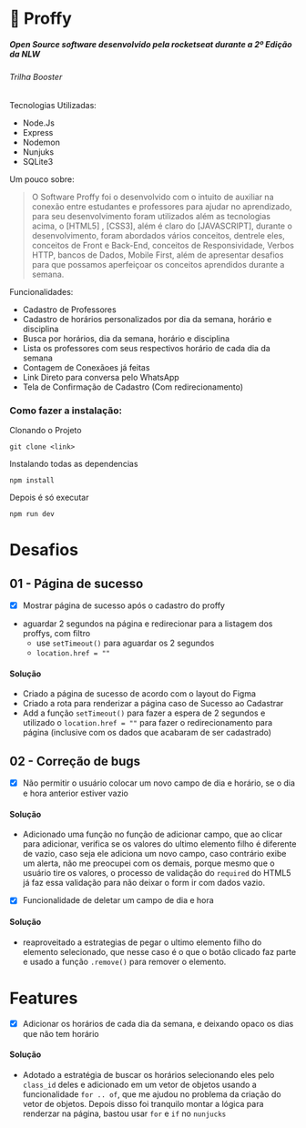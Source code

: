 # :school: Proffy
##### Open Source software desenvolvido pela rocketseat durante a 2º Edição da NLW #####
###### Trilha Booster
Tecnologias Utilizadas:
  - Node.Js
  - Express
  - Nodemon
  - Nunjuks
  - SQLite3

Um pouco sobre:
> O Software Proffy foi o desenvolvido com o intuito de auxiliar na conexão entre estudantes e professores para ajudar no aprendizado, para seu desenvolvimento foram utilizados além as tecnologias acima, o [HTML5] ,  [CSS3], além é claro do [JAVASCRIPT], durante o desenvolvimento, foram abordados vários conceitos, dentrele eles, conceitos de Front e Back-End, conceitos de Responsividade, Verbos HTTP, bancos de Dados, Mobile First, além de apresentar desafios para que possamos aperfeiçoar os conceitos aprendidos durante a semana.

Funcionalidades:
  - Cadastro de Professores
  - Cadastro de horários personalizados por dia da semana, horário e disciplina
  - Busca por horários, dia da semana, horário e disciplina
  - Lista os professores com seus respectivos horário de cada dia da semana
  - Contagem de Conexãoes já feitas
  - Link Direto para conversa pelo WhatsApp
  - Tela de Confirmação de Cadastro (Com redirecionamento)


### Como fazer a instalação:
 
 Clonando o Projeto
 
 ```
 git clone <link>
 ```
 
 Instalando todas as dependencias
 
 ```
 npm install
 ```
 
 Depois é só executar
 
 ```
 npm run dev
 ```

# Desafios

## 01 - Página de sucesso

- [x] Mostrar página de sucesso após o cadastro do proffy
- aguardar 2 segundos na página e redirecionar para a listagem dos proffys, com filtro
    - use `setTimeout()` para aguardar os 2 segundos
    - `location.href = ""`
#### Solução
 - Criado a página de sucesso de acordo com o layout do Figma
 - Criado a rota para renderizar a página caso de Sucesso ao Cadastrar
 - Add a função `setTimeout()` para fazer a espera de 2 segundos e utilizado o `location.href = ""` para fazer o redirecionamento para página (inclusive com os dados que acabaram de ser cadastrado)

## 02 - Correção de bugs

- [x] Não permitir o usuário colocar um novo campo de dia e horário, se o dia e hora anterior estiver vazio
#### Solução
 - Adicionado uma função no função de adicionar campo, que ao clicar para adicionar, verifica se os valores do ultimo elemento filho é diferente de vazio, caso seja ele adiciona um novo campo, caso contrário exibe um alerta, não me preocupei com os demais, porque mesmo que o usuário tire os valores, o processo de validação do `required` do HTML5 já faz essa validação para não deixar o form ir com dados vazio.
 
- [x] Funcionalidade de deletar um campo de dia e hora
#### Solução
 - reaproveitado a estrategias de pegar o ultimo elemento filho do elemento selecionado, que nesse caso é o que o botão clicado faz parte e usado a função `.remove()` para remover o elemento.
 
 # Features

 - [x] Adicionar os horários de cada dia da semana, e deixando opaco os dias que não tem horário
 
 #### Solução
  - Adotado a estratégia de buscar os horários selecionando eles pelo `class_id` deles e adicionado em um vetor de objetos usando a funcionalidade `for .. of`, que me ajudou no problema da criação do vetor de objetos. Depois disso foi tranquilo montar a lógica para renderzar na página, bastou usar `for` e `if` no `nunjucks `
